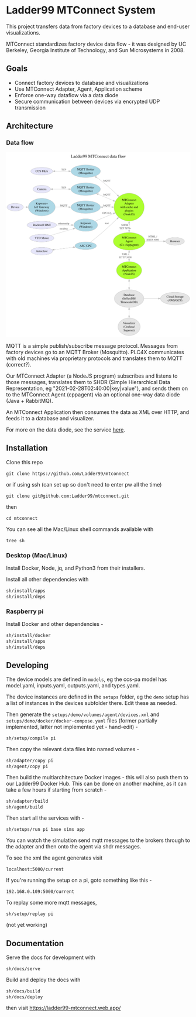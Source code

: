 # Ladder99 MTConnect System

This project transfers data from factory devices to a database and end-user visualizations. 

MTConnect standardizes factory device data flow - it was designed by UC Berkeley, Georgia Institute of Technology, and Sun Microsystems in 2008. 


## Goals

- Connect factory devices to database and visualizations
- Use MTConnect Adapter, Agent, Application scheme
- Enforce one-way dataflow via a data diode
- Secure communication between devices via encrypted UDP transmission


## Architecture

### Data flow

![arch](design/architecture.dot.svg)

MQTT is a simple publish/subscribe message protocol. Messages from factory devices go to an MQTT Broker (Mosquitto). PLC4X communicates with old machines via proprietary protocols and translates them to MQTT (correct?). 

Our MTConnect Adapter (a NodeJS program) subscribes and listens to those messages, translates them to SHDR (Simple Hierarchical Data Representation, eg "2021-02-28T02:40:00|key|value"), and sends them on to the MTConnect Agent (cppagent) via an optional one-way data diode (Java + RabbitMQ). 

An MTConnect Application then consumes the data as XML over HTTP, and feeds it to a database and visualizer. 

For more on the data diode, see the service [here](services/diode).


## Installation

Clone this repo

    git clone https://github.com/Ladder99/mtconnect

or if using ssh (can set up so don't need to enter pw all the time)

    git clone git@github.com:Ladder99/mtconnect.git

then

    cd mtconnect

You can see all the Mac/Linux shell commands available with

    tree sh

### Desktop (Mac/Linux)

Install Docker, Node, jq, and Python3 from their installers. 

Install all other dependencies with

    sh/install/apps
    sh/install/deps

### Raspberry pi

Install Docker and other dependencies -

    sh/install/docker
    sh/install/apps
    sh/install/deps


## Developing

The device models are defined in `models`, eg the ccs-pa model has model.yaml, inputs.yaml, outputs.yaml, and types.yaml. 

The device instances are defined in the `setups` folder, eg the `demo` setup has a list of instances in the devices subfolder there. Edit these as needed.

Then generate the `setups/demo/volumes/agent/devices.xml` and `setups/demo/docker/docker-compose.yaml` files (former partially implemented, latter not implemented yet - hand-edit) -

    sh/setup/compile pi

Then copy the relevant data files into named volumes - 

    sh/adapter/copy pi
    sh/agent/copy pi

Then build the multiarchitecture Docker images - this will also push them to our Ladder99 Docker Hub. This can be done on another machine, as it can take a few hours if starting from scratch -

    sh/adapter/build
    sh/agent/build

Then start all the services with -

    sh/setups/run pi base sims app

You can watch the simulation send mqtt messages to the brokers through to the adapter and then onto the agent via shdr messages. 

To see the xml the agent generates visit

    localhost:5000/current

If you're running the setup on a pi, goto something like this -

    192.168.0.109:5000/current 

To replay some more mqtt messages,

    sh/setup/replay pi

(not yet working)


## Documentation

Serve the docs for development with

    sh/docs/serve

Build and deploy the docs with

    sh/docs/build
    sh/docs/deploy

then visit https://ladder99-mtconnect.web.app/

